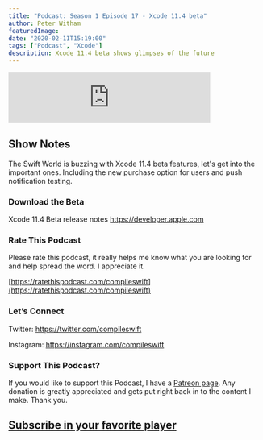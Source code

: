 ```yaml
---
title: "Podcast: Season 1 Episode 17 - Xcode 11.4 beta"
author: Peter Witham
featuredImage:
date: "2020-02-11T15:19:00"
tags: ["Podcast", "Xcode"]
description: Xcode 11.4 beta shows glimpses of the future
---
```


<iframe src="https://anchor.fm/compileswift/embed/episodes/Xcode-11-4-Beta-is-big-news-eao80a" height="102" width="400" frameborder="0" scrolling="no"></iframe>

## Show Notes

The Swift World is buzzing with Xcode 11.4 beta features, let's get into the important ones. Including the new purchase option for users and push notification testing.

### Download the Beta

Xcode 11.4 Beta release notes
https://developer.apple.com

### Rate This Podcast

Please rate this podcast, it really helps me know what you are looking for and help spread the word. I appreciate it.

[https://ratethispodcast.com/compileswift](https://ratethispodcast.com/compileswift)

### Let’s Connect

Twitter: https://twitter.com/compileswift

Instagram: https://instagram.com/compileswift

### Support This Podcast?

If you would like to support this Podcast, I have a [Patreon page](https://patreon.com/pwcom). Any donation is greatly appreciated and gets put right back in to the content I make.
Thank you.

## [Subscribe in your favorite player](https://pw.d.pr/5TbjRs)
